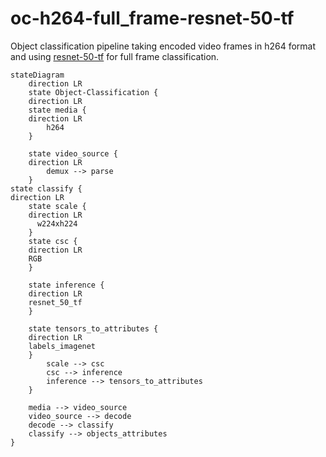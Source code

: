 # oc-h264-full_frame-resnet-50-tf

Object classification pipeline taking encoded video frames in h264 format and using [resnet-50-tf](https://github.com/openvinotoolkit/open_model_zoo/tree/master/models/public/resnet-50-tf) for full frame classification.

```mermaid
stateDiagram
    direction LR  
    state Object-Classification {
    direction LR
    state media {
	direction LR
		h264
    }

    state video_source {
	direction LR
		demux --> parse 
    }
state classify {
direction LR
    state scale {
	direction LR
      w224xh224
    }
    state csc {
	direction LR
    RGB
    }

    state inference {
	direction LR
    resnet_50_tf
    }

    state tensors_to_attributes {
	direction LR
    labels_imagenet
    }
		scale --> csc
		csc --> inference
		inference --> tensors_to_attributes
    }
    
    media --> video_source
    video_source --> decode
    decode --> classify
    classify --> objects_attributes
} 
```
